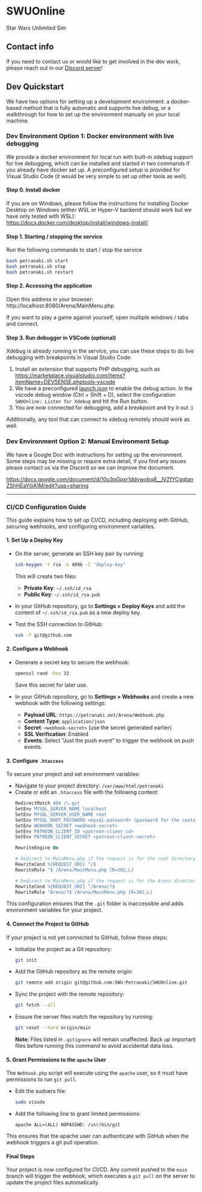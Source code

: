 # SWUOnline
Star Wars Unlimited Sim

## Contact info
If you need to contact us or would like to get involved in the dev work, please reach out in our [Discord server](https://discord.gg/AN5GEXSu)!

## Dev Quickstart

We have two options for setting up a development environment: a docker-based method that is fully automatic and supports live debug, or a walkthrough for how to set up the environment manually on your local machine.

### Dev Environment Option 1: Docker environment with live debugging
We provide a docker environment for local run with built-in xdebug support for live debugging, which can be installed and started in two commands if you already have docker set up. A preconfigured setup is provided for Visual Studio Code (it would be very simple to set up other tools as well).

#### Step 0. Install docker
If you are on Windows, please follow the instructions for installing Docker Desktop on Windows (either WSL or Hyper-V backend should work but we have only tested with WSL): https://docs.docker.com/desktop/install/windows-install/

#### Step 1. Starting / stopping the service

Run the following commands to start / stop the service
```bash
bash petranaki.sh start
bash petranaki.sh stop
bash petranaki.sh restart
```

#### Step 2. Accessing the application

Open this address in your browser: http://localhost:8080/Arena/MainMenu.php

If you want to play a game against yourself, open multiple windows / tabs and connect.

#### Step 3. Run debugger in VSCode (optional)
Xdebug is already running in the service, you can use these steps to do live debugging with breakpoints in Visual Studio Code:

1. Install an extension that supports PHP debugging, such as https://marketplace.visualstudio.com/items?itemName=DEVSENSE.phptools-vscode
2. We have a preconfigured [launch.json](.vscode/launch.json) to enable the debug action. In the vscode debug window (Ctrl + Shift + D), select the configuration `SWUOnline: Listen for Xdebug` and hit the Run button.
3. You are now connected for debugging, add a breakpoint and try it out :)

Additionally, any tool that can connect to xdebug remotely should work as well.

### Dev Environment Option 2: Manual Environment Setup

We have a Google Doc with instructions for setting up the environment. Some steps may be missing or require extra detail, if you find any issues please contact us via the Discord so we can improve the document.

https://docs.google.com/document/d/10u3qGpxr1ddvwobq8__lVZfYCgqtanZShHEaYljiA1M/edit?usp=sharing

---

### CI/CD Configuration Guide

This guide explains how to set up CI/CD, including deploying with GitHub, securing webhooks, and configuring environment variables.

#### 1. Set Up a Deploy Key
- On the server, generate an SSH key pair by running:
  ```bash
  ssh-keygen -t rsa -b 4096 -C "deploy-key"
  ```
  This will create two files:
  - **Private Key**: `~/.ssh/id_rsa`
  - **Public Key**: `~/.ssh/id_rsa.pub`

- In your GitHub repository, go to **Settings > Deploy Keys** and add the content of `~/.ssh/id_rsa.pub` as a new deploy key.

- Test the SSH connection to GitHub:
  ```bash
  ssh -T git@github.com
  ```

#### 2. Configure a Webhook
- Generate a secret key to secure the webhook:
  ```bash
  openssl rand -hex 32
  ```
  Save this secret for later use.

- In your GitHub repository, go to **Settings > Webhooks** and create a new webhook with the following settings:
  - **Payload URL**: `https://petranaki.net/Arena/Webhook.php`
  - **Content Type**: `application/json`
  - **Secret**: `<webhook-secret>` (use the secret generated earlier)
  - **SSL Verification**: Enabled
  - **Events**: Select "Just the push event" to trigger the webhook on push events.

#### 3. Configure `.htaccess`
To secure your project and set environment variables:
- Navigate to your project directory: `/var/www/html/petranaki`
- Create or edit an `.htaccess` file with the following content:
  ```apache
  RedirectMatch 404 /\.git
  SetEnv MYSQL_SERVER_NAME localhost
  SetEnv MYSQL_SERVER_USER_NAME root
  SetEnv MYSQL_ROOT_PASSWORD <mysql-password> (password for the custom user)
  SetEnv WEBHOOK_SECRET <webhook-secret>
  SetEnv PATREON_CLIENT_ID <patreon-client-id>
  SetEnv PATREON_CLIENT_SECRET <patreon-client-secret>

  RewriteEngine On

  # Redirect to MainMenu.php if the request is for the root directory
  RewriteCond %{REQUEST_URI} ^/$
  RewriteRule ^$ /Arena/MainMenu.php [R=302,L]

  # Redirect to MainMenu.php if the request is for the Arena directory
  RewriteCond %{REQUEST_URI} ^/Arena/?$
  RewriteRule ^Arena/?$ /Arena/MainMenu.php [R=302,L]
  ```

This configuration ensures that the `.git` folder is inaccessible and adds environment variables for your project.

#### 4. Connect the Project to GitHub
If your project is not yet connected to GitHub, follow these steps:

- Initialize the project as a Git repository:
  ```bash
  git init
  ```

- Add the GitHub repository as the remote origin:
  ```bash
  git remote add origin git@github.com:SWU-Petranaki/SWUOnline.git
  ```

- Sync the project with the remote repository:
  ```bash
  git fetch --all
  ```

- Ensure the server files match the repository by running:
  ```bash
  git reset --hard origin/main
  ```
  **Note**: Files listed in `.gitignore` will remain unaffected. Back up important files before running this command to avoid accidental data loss.

#### 5. Grant Permissions to the `apache` User
The `Webhook.php` script will execute using the `apache` user, so it must have permissions to run `git pull`.

- Edit the sudoers file:
  ```bash
  sudo visudo
  ```

- Add the following line to grant limited permissions:
  ```text
  apache ALL=(ALL) NOPASSWD: /usr/bin/git
  ```

This ensures that the apache user can authenticate with GitHub when the webhook triggers a git pull operation.

#### Final Steps
Your project is now configured for CI/CD. Any commit pushed to the `main` branch will trigger the webhook, which executes a `git pull` on the server to update the project files automatically.
